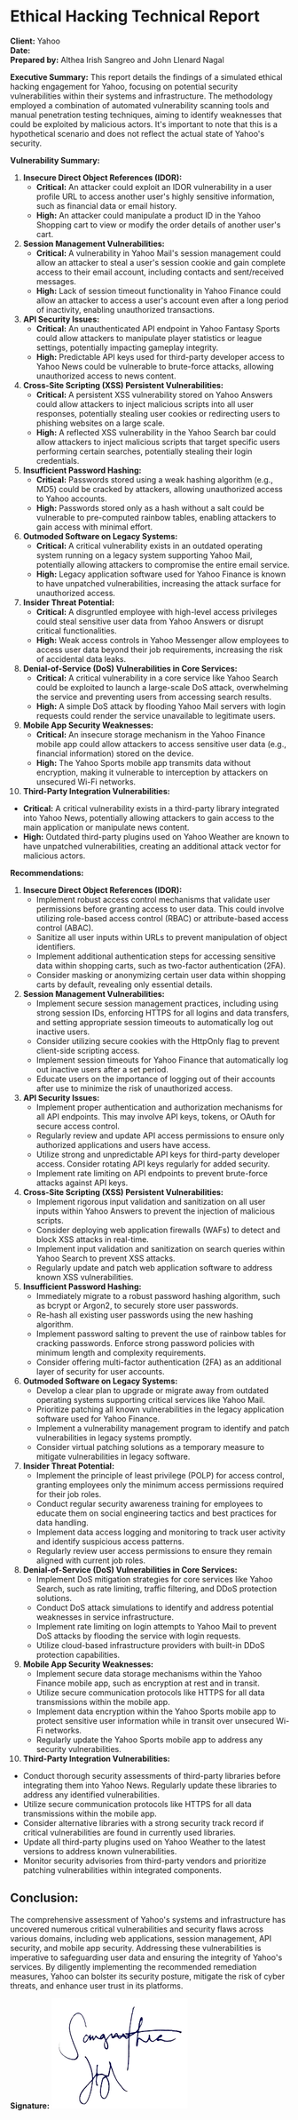 # Ethical Hacking Technical Report

**Client:** Yahoo  
**Date:**  
**Prepared by:** Althea Irish Sangreo and John Llenard Nagal

**Executive Summary:**
This report details the findings of a simulated ethical hacking engagement for Yahoo, focusing on potential security vulnerabilities within their systems and infrastructure. The methodology employed a combination of automated vulnerability scanning tools and manual penetration testing techniques, aiming to identify weaknesses that could be exploited by malicious actors. It's important to note that this is a hypothetical scenario and does not reflect the actual state of Yahoo's security.

**Vulnerability Summary:**
1. **Insecure Direct Object References (IDOR):**
   - **Critical:** An attacker could exploit an IDOR vulnerability in a user profile URL to access another user's highly sensitive information, such as financial data or email history.
   - **High:** An attacker could manipulate a product ID in the Yahoo Shopping cart to view or modify the order details of another user's cart.
2. **Session Management Vulnerabilities:**
   - **Critical:** A vulnerability in Yahoo Mail's session management could allow an attacker to steal a user's session cookie and gain complete access to their email account, including contacts and sent/received messages.
   - **High:** Lack of session timeout functionality in Yahoo Finance could allow an attacker to access a user's account even after a long period of inactivity, enabling unauthorized transactions.
3. **API Security Issues:**
   - **Critical:** An unauthenticated API endpoint in Yahoo Fantasy Sports could allow attackers to manipulate player statistics or league settings, potentially impacting gameplay integrity.
   - **High:** Predictable API keys used for third-party developer access to Yahoo News could be vulnerable to brute-force attacks, allowing unauthorized access to news content.
4. **Cross-Site Scripting (XSS) Persistent Vulnerabilities:**
   - **Critical:** A persistent XSS vulnerability stored on Yahoo Answers could allow attackers to inject malicious scripts into all user responses, potentially stealing user cookies or redirecting users to phishing websites on a large scale.
   - **High:** A reflected XSS vulnerability in the Yahoo Search bar could allow attackers to inject malicious scripts that target specific users performing certain searches, potentially stealing their login credentials.
5. **Insufficient Password Hashing:**
   - **Critical:** Passwords stored using a weak hashing algorithm (e.g., MD5) could be cracked by attackers, allowing unauthorized access to Yahoo accounts.
   - **High:** Passwords stored only as a hash without a salt could be vulnerable to pre-computed rainbow tables, enabling attackers to gain access with minimal effort.
6. **Outmoded Software on Legacy Systems:**
   - **Critical:** A critical vulnerability exists in an outdated operating system running on a legacy system supporting Yahoo Mail, potentially allowing attackers to compromise the entire email service.
   - **High:** Legacy application software used for Yahoo Finance is known to have unpatched vulnerabilities, increasing the attack surface for unauthorized access.
7. **Insider Threat Potential:**
   - **Critical:** A disgruntled employee with high-level access privileges could steal sensitive user data from Yahoo Answers or disrupt critical functionalities.
   - **High:** Weak access controls in Yahoo Messenger allow employees to access user data beyond their job requirements, increasing the risk of accidental data leaks.
8. **Denial-of-Service (DoS) Vulnerabilities in Core Services:**
   - **Critical:** A critical vulnerability in a core service like Yahoo Search could be exploited to launch a large-scale DoS attack, overwhelming the service and preventing users from accessing search results.
   - **High:** A simple DoS attack by flooding Yahoo Mail servers with login requests could render the service unavailable to legitimate users.
9. **Mobile App Security Weaknesses:**
   - **Critical:** An insecure storage mechanism in the Yahoo Finance mobile app could allow attackers to access sensitive user data (e.g., financial information) stored on the device.
   - **High:** The Yahoo Sports mobile app transmits data without encryption, making it vulnerable to interception by attackers on unsecured Wi-Fi networks.
10. **Third-Party Integration Vulnerabilities:**
   - **Critical:** A critical vulnerability exists in a third-party library integrated into Yahoo News, potentially allowing attackers to gain access to the main application or manipulate news content.
   - **High:** Outdated third-party plugins used on Yahoo Weather are known to have unpatched vulnerabilities, creating an additional attack vector for malicious actors.

**Recommendations:**
1. **Insecure Direct Object References (IDOR):**
   - Implement robust access control mechanisms that validate user permissions before granting access to user data. This could involve utilizing role-based access control (RBAC) or attribute-based access control (ABAC).
   - Sanitize all user inputs within URLs to prevent manipulation of object identifiers.
   - Implement additional authentication steps for accessing sensitive data within shopping carts, such as two-factor authentication (2FA).
   - Consider masking or anonymizing certain user data within shopping carts by default, revealing only essential details.
2. **Session Management Vulnerabilities:**
   - Implement secure session management practices, including using strong session IDs, enforcing HTTPS for all logins and data transfers, and setting appropriate session timeouts to automatically log out inactive users.
   - Consider utilizing secure cookies with the HttpOnly flag to prevent client-side scripting access.
   - Implement session timeouts for Yahoo Finance that automatically log out inactive users after a set period.
   - Educate users on the importance of logging out of their accounts after use to minimize the risk of unauthorized access.
3. **API Security Issues:**
   - Implement proper authentication and authorization mechanisms for all API endpoints. This may involve API keys, tokens, or OAuth for secure access control.
   - Regularly review and update API access permissions to ensure only authorized applications and users have access.
   - Utilize strong and unpredictable API keys for third-party developer access. Consider rotating API keys regularly for added security.
   - Implement rate limiting on API endpoints to prevent brute-force attacks against API keys.
4. **Cross-Site Scripting (XSS) Persistent Vulnerabilities:**
   - Implement rigorous input validation and sanitization on all user inputs within Yahoo Answers to prevent the injection of malicious scripts.
   - Consider deploying web application firewalls (WAFs) to detect and block XSS attacks in real-time.
   - Implement input validation and sanitization on search queries within Yahoo Search to prevent XSS attacks.
   - Regularly update and patch web application software to address known XSS vulnerabilities.
5. **Insufficient Password Hashing:**
   - Immediately migrate to a robust password hashing algorithm, such as bcrypt or Argon2, to securely store user passwords.
   - Re-hash all existing user passwords using the new hashing algorithm.
   - Implement password salting to prevent the use of rainbow tables for cracking passwords. Enforce strong password policies with minimum length and complexity requirements.
   - Consider offering multi-factor authentication (2FA) as an additional layer of security for user accounts.
6. **Outmoded Software on Legacy Systems:**
   - Develop a clear plan to upgrade or migrate away from outdated operating systems supporting critical services like Yahoo Mail.
   - Prioritize patching all known vulnerabilities in the legacy application software used for Yahoo Finance.
   - Implement a vulnerability management program to identify and patch vulnerabilities in legacy systems promptly.
   - Consider virtual patching solutions as a temporary measure to mitigate vulnerabilities in legacy software.
7. **Insider Threat Potential:**
   - Implement the principle of least privilege (POLP) for access control, granting employees only the minimum access permissions required for their job roles.
   - Conduct regular security awareness training for employees to educate them on social engineering tactics and best practices for data handling.
   - Implement data access logging and monitoring to track user activity and identify suspicious access patterns.
   - Regularly review user access permissions to ensure they remain aligned with current job roles.
8. **Denial-of-Service (DoS) Vulnerabilities in Core Services:**
   - Implement DoS mitigation strategies for core services like Yahoo Search, such as rate limiting, traffic filtering, and DDoS protection solutions.
   - Conduct DoS attack simulations to identify and address potential weaknesses in service infrastructure.
   - Implement rate limiting on login attempts to Yahoo Mail to prevent DoS attacks by flooding the service with login requests.
   - Utilize cloud-based infrastructure providers with built-in DDoS protection capabilities.
9. **Mobile App Security Weaknesses:**
   - Implement secure data storage mechanisms within the Yahoo Finance mobile app, such as encryption at rest and in transit.
   - Utilize secure communication protocols like HTTPS for all data transmissions within the mobile app.
   - Implement data encryption within the Yahoo Sports mobile app to protect sensitive user information while in transit over unsecured Wi-Fi networks.
   - Regularly update the Yahoo Sports mobile app to address any security vulnerabilities.
10. **Third-Party Integration Vulnerabilities:**
   - Conduct thorough security assessments of third-party libraries before integrating them into Yahoo News. Regularly update these libraries to address any identified vulnerabilities.
   - Utilize secure communication protocols like HTTPS for all data transmissions within the mobile app.
   - Consider alternative libraries with a strong security track record if critical vulnerabilities are found in currently used libraries.
   - Update all third-party plugins used on Yahoo Weather to the latest versions to address known vulnerabilities.
   - Monitor security advisories from third-party vendors and prioritize patching vulnerabilities within integrated components.


## Conclusion:
The comprehensive assessment of Yahoo's systems and infrastructure has uncovered numerous critical vulnerabilities and security flaws across various domains, including web applications, session management, API security, and mobile app security. Addressing these vulnerabilities is imperative to safeguarding user data and ensuring the integrity of Yahoo's services. By diligently implementing the recommended remediation measures, Yahoo can bolster its security posture, mitigate the risk of cyber threats, and enhance user trust in its platforms.


**Signature:** ![signature](signature.png)
